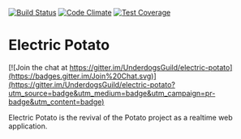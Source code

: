 [![Build Status](https://travis-ci.org/UnderdogsGuild/electric-potato.svg)](https://travis-ci.org/UnderdogsGuild/electric-potato)
[![Code Climate](https://codeclimate.com/github/UnderdogsGuild/electric-potato/badges/gpa.svg)](https://codeclimate.com/github/UnderdogsGuild/electric-potato)
[![Test Coverage](https://codeclimate.com/github/UnderdogsGuild/electric-potato/badges/coverage.svg)](https://codeclimate.com/github/UnderdogsGuild/electric-potato/coverage)
# Electric Potato

[![Join the chat at https://gitter.im/UnderdogsGuild/electric-potato](https://badges.gitter.im/Join%20Chat.svg)](https://gitter.im/UnderdogsGuild/electric-potato?utm_source=badge&utm_medium=badge&utm_campaign=pr-badge&utm_content=badge)

Electric Potato is the revival of the Potato project as a realtime web application.
